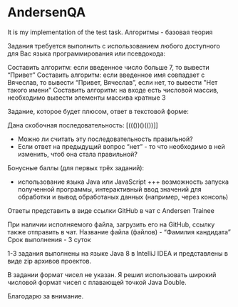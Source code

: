 # AndersenQA
It is my implementation of the test task.
Алгоритмы - базовая теория  

Задания требуется выполнить с использованием любого доступного для Вас языка программирования или псевдокода: 

Составить алгоритм: если введенное число больше 7, то вывести “Привет”
Составить алгоритм: если введенное имя совпадает с Вячеслав, то вывести “Привет, Вячеслав”, если нет, то вывести "Нет такого имени"
Составить алгоритм: на входе есть числовой массив, необходимо вывести элементы массива кратные 3

Задание, которое будет плюсом, ответ в текстовой форме:

Дана скобочная последовательность: [((())()(())]]
- Можно ли считать эту последовательность правильной?
- Если ответ на предыдущий вопрос “нет” - то что необходимо в ней изменить, чтоб она стала правильной?

Бонусные баллы (для первых трёх заданий):
+ использование языка Java или JavaScript
+++ возможность запуска полученной программы, интерактивный ввод значений для обработки и вывод обработаных данных
(например, через консоль)

Ответы представить в виде ссылки GitHub в чат с Andersen Trainee

При наличии исполняемого файла, загрузить его на GitHub, ссылку также отправить в чат.
Название файла (файлов) - “Фамилия кандидата”
Срок выполнения - 3 суток

1-3 задания выполнены на языке Java 8 в IntelliJ IDEA и представлены в виде zip архивов проектов.

В задании формат чисел не указан. Я решил использовать широкий числовой формат чисел с плавающей точкой Java Double.

Благодарю за внимание.
